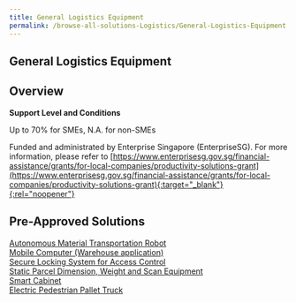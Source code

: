 ```yaml
---
title: General Logistics Equipment
permalink: /browse-all-solutions-Logistics/General-Logistics-Equipment
---
```


## General Logistics Equipment
## Overview

**Support Level and Conditions**

Up to 70% for SMEs, N.A. for non-SMEs

Funded and administrated by Enterprise Singapore (EnterpriseSG). For more information, please refer to [https://www.enterprisesg.gov.sg/financial-assistance/grants/for-local-companies/productivity-solutions-grant](https://www.enterprisesg.gov.sg/financial-assistance/grants/for-local-companies/productivity-solutions-grant){:target="_blank"}{:rel="noopener"}

## Pre-Approved Solutions

<a href='/productivity-solutions-grant/solutionrepo/solution24' target='_blank'>Autonomous Material Transportation Robot</a><br>
<a href='/productivity-solutions-grant/solutionrepo/solution72' target='_blank'>Mobile Computer (Warehouse application)</a><br>
<a href='/productivity-solutions-grant/solutionrepo/solution119' target='_blank'>Secure Locking System for Access Control</a><br>
<a href='/productivity-solutions-grant/solutionrepo/solution754' target='_blank'>Static Parcel Dimension, Weight and Scan Equipment</a><br>
<a href='/productivity-solutions-grant/solutionrepo/solution755' target='_blank'>Smart Cabinet</a><br>
<a href='/productivity-solutions-grant/solutionrepo/solution1410' target='_blank'>Electric Pedestrian Pallet Truck</a><br>
